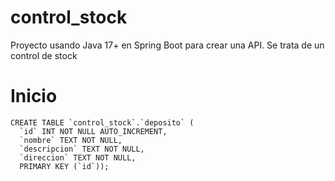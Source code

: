 # control_stock
Proyecto usando Java 17+ en Spring Boot para crear una API. Se trata de un control de stock
# Inicio
```
CREATE TABLE `control_stock`.`deposito` (
  `id` INT NOT NULL AUTO_INCREMENT,
  `nombre` TEXT NOT NULL,
  `descripcion` TEXT NOT NULL,
  `direccion` TEXT NOT NULL,
  PRIMARY KEY (`id`));
```
